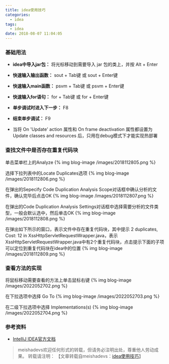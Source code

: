 ```yaml
---
title: idea使用技巧
categories:
  - idea
tags:
  - idea
date: 2018-08-07 11:04:05
---
```


### 基础用法

- **idea中导入jar包：** 将光标移动到需要导入 jar 包的类上，并按 Alt + Enter


- **快速输入输出函数：** sout + Tab键 或 sout + Enter键


- **快速输入main函数：** psvm + Tab键 或 psvm + Enter键


- **快速输入for语句：** for + Tab键 或 for + Enter键


- **单步调试时进入下一步：** F8


- **结束单步调试：** F9


- 当将 On 'Update' action 属性和 On frame deactivation 属性都设置为 Update classes and resources 后，只用在debug模式下才能实现热部署

###  查找文件中是否存在重复代码块

单击菜单栏上的Analyze
{% img blog-image /images/2018112805.png %}

选择下拉列表中的Locate Duplicates选项
{% img blog-image /images/2018112806.png %}

在弹出的Sepecify Code Duplication Analysis Scope对话框中确认分析的文件，确认完毕后点击OK
{% img blog-image /images/2018112807.png %}

在弹出的Code Duplication Analysis Settings对话框中选择需要分析的文件类型，一般会默认选中，然后单击OK
{% img blog-image /images/2018112808.png %}

在弹出如下所示的窗口，表示文件中存在重复代码块，其中提示 2 duplicates, Cost: 12 in XssHttpServletRequestWrapper.java，表示XssHttpServletRequestWrapper.java中有2个重复代码块，点击提示下面的子项可以定位到重复代码块在idea中的位置
{% img blog-image /images/2018112809.png %}

### 查看方法的实现

将鼠标移动需要查看的方法上单击鼠标右键
{% img blog-image /images/2022052702.png %}

在下拉选项中选择 Go To
{% img blog-image /images/2022052703.png %}

在二级下拉选项中选择 Implementations(s)
{% img blog-image /images/2022052704.png %}

### 参考资料
- [IntelliJ IDEA官方文档](https://www.w3cschool.cn/intellij_idea_doc/)

> meishadevs欢迎任何形式的转载，但请务必注明出处，尊重他人劳动成果。
转载请注明： 【文章转载自meishadevs：[idea使用技巧](http://meishadevs.com/blog/idea使用技巧)】